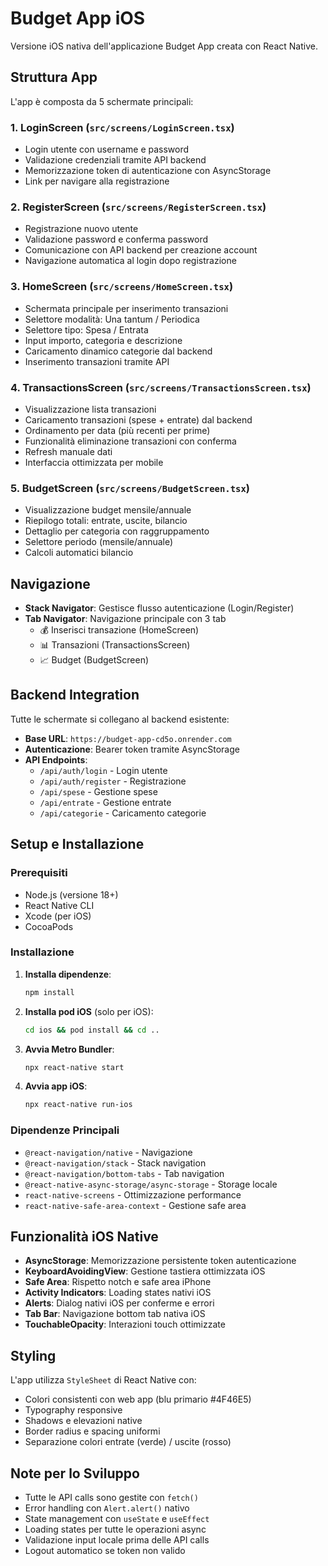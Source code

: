 # Budget App iOS

Versione iOS nativa dell'applicazione Budget App creata con React Native.

## Struttura App

L'app è composta da 5 schermate principali:

### 1. LoginScreen (`src/screens/LoginScreen.tsx`)
- Login utente con username e password
- Validazione credenziali tramite API backend
- Memorizzazione token di autenticazione con AsyncStorage
- Link per navigare alla registrazione

### 2. RegisterScreen (`src/screens/RegisterScreen.tsx`)  
- Registrazione nuovo utente
- Validazione password e conferma password
- Comunicazione con API backend per creazione account
- Navigazione automatica al login dopo registrazione

### 3. HomeScreen (`src/screens/HomeScreen.tsx`)
- Schermata principale per inserimento transazioni
- Selettore modalità: Una tantum / Periodica
- Selettore tipo: Spesa / Entrata
- Input importo, categoria e descrizione
- Caricamento dinamico categorie dal backend
- Inserimento transazioni tramite API

### 4. TransactionsScreen (`src/screens/TransactionsScreen.tsx`)
- Visualizzazione lista transazioni
- Caricamento transazioni (spese + entrate) dal backend
- Ordinamento per data (più recenti per prime)
- Funzionalità eliminazione transazioni con conferma
- Refresh manuale dati
- Interfaccia ottimizzata per mobile

### 5. BudgetScreen (`src/screens/BudgetScreen.tsx`)
- Visualizzazione budget mensile/annuale
- Riepilogo totali: entrate, uscite, bilancio
- Dettaglio per categoria con raggruppamento
- Selettore periodo (mensile/annuale)
- Calcoli automatici bilancio

## Navigazione

- **Stack Navigator**: Gestisce flusso autenticazione (Login/Register)
- **Tab Navigator**: Navigazione principale con 3 tab
  - 💰 Inserisci transazione (HomeScreen)
  - 📊 Transazioni (TransactionsScreen)  
  - 📈 Budget (BudgetScreen)

## Backend Integration

Tutte le schermate si collegano al backend esistente:
- **Base URL**: `https://budget-app-cd5o.onrender.com`
- **Autenticazione**: Bearer token tramite AsyncStorage
- **API Endpoints**: 
  - `/api/auth/login` - Login utente
  - `/api/auth/register` - Registrazione
  - `/api/spese` - Gestione spese
  - `/api/entrate` - Gestione entrate  
  - `/api/categorie` - Caricamento categorie

## Setup e Installazione

### Prerequisiti
- Node.js (versione 18+)
- React Native CLI
- Xcode (per iOS)
- CocoaPods

### Installazione

1. **Installa dipendenze**:
   ```bash
   npm install
   ```

2. **Installa pod iOS** (solo per iOS):
   ```bash
   cd ios && pod install && cd ..
   ```

3. **Avvia Metro Bundler**:
   ```bash
   npx react-native start
   ```

4. **Avvia app iOS**:
   ```bash
   npx react-native run-ios
   ```

### Dipendenze Principali

- `@react-navigation/native` - Navigazione
- `@react-navigation/stack` - Stack navigation
- `@react-navigation/bottom-tabs` - Tab navigation
- `@react-native-async-storage/async-storage` - Storage locale
- `react-native-screens` - Ottimizzazione performance
- `react-native-safe-area-context` - Gestione safe area

## Funzionalità iOS Native

- **AsyncStorage**: Memorizzazione persistente token autenticazione
- **KeyboardAvoidingView**: Gestione tastiera ottimizzata iOS
- **Safe Area**: Rispetto notch e safe area iPhone
- **Activity Indicators**: Loading states nativi iOS
- **Alerts**: Dialog nativi iOS per conferme e errori
- **Tab Bar**: Navigazione bottom tab nativa iOS
- **TouchableOpacity**: Interazioni touch ottimizzate

## Styling

L'app utilizza `StyleSheet` di React Native con:
- Colori consistenti con web app (blu primario #4F46E5)
- Typography responsive
- Shadows e elevazioni native
- Border radius e spacing uniformi
- Separazione colori entrate (verde) / uscite (rosso)

## Note per lo Sviluppo

- Tutte le API calls sono gestite con `fetch()`
- Error handling con `Alert.alert()` nativo
- State management con `useState` e `useEffect`
- Loading states per tutte le operazioni async
- Validazione input locale prima delle API calls
- Logout automatico se token non valido